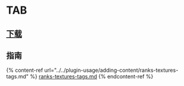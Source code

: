 # TAB

## [下载](https://www.mc-market.org/resources/14009/)

## 指南

{% content-ref url="../../plugin-usage/adding-content/ranks-textures-tags.md" %}
[ranks-textures-tags.md](../../plugin-usage/adding-content/ranks-textures-tags.md)
{% endcontent-ref %}

